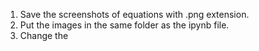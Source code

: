 1. Save the screenshots of equations with .png extension.
2. Put the images in the same folder as the ipynb file.
3. Change the 
